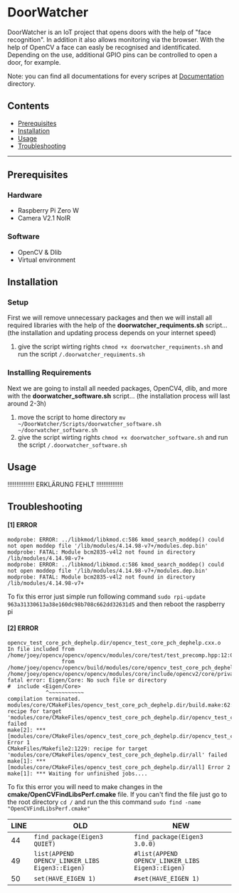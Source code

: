 # DoorWatcher
DoorWatcher is an IoT project that opens doors with the help of "face recognition". In addition it also allows monitoring via the browser. With the help of OpenCV a face can easly be recognised and identificated. Depending on the use, additional GPIO pins can be controlled to open a door, for example. 

Note: you can find all documentations for every scripes at [Documentation](/Documentation) directory.   

## Contents
* [Prerequisites](#Prerequisites)
* [Installation](#Installation)
* [Usage](#Usage)
* [Troubleshooting](#Troubleshooting)

***

## Prerequisites
### Hardware
- Raspberry Pi Zero W
- Camera V2.1 NoIR
### Software
- OpenCV & Dlib
- Virtual environment


## Installation
### Setup
First we will remove unnecessary packages and then we will install all required libraries with the help of the **doorwatcher_requiments.sh** script... (the installation and updating process depends on your internet speed)
  1. give the script wirting rights `chmod +x doorwatcher_requiments.sh` and run the script `/.doorwatcher_requiments.sh`
### Installing Requirements
Next we are going to install all needed packages, OpenCV4, dlib, and more with the **doorwatcher_software.sh** script... (the installation process will last around 2-3h)
  1. move the script to home directory `mv ~/DoorWatcher/Scripts/doorwatcher_software.sh ~/doorwatcher_software.sh`
  2. give the script wirting rights `chmod +x doorwatcher_software.sh` and run the script `/.doorwatcher_software.sh`

## Usage
!!!!!!!!!!!!!!!
ERKLÄRUNG FEHLT
!!!!!!!!!!!!!!!

## Troubleshooting
#### [1] ERROR
  ```
  modprobe: ERROR: ../libkmod/libkmod.c:586 kmod_search_moddep() could not open moddep file '/lib/modules/4.14.98-v7+/modules.dep.bin'
  modprobe: FATAL: Module bcm2835-v4l2 not found in directory /lib/modules/4.14.98-v7+
  modprobe: ERROR: ../libkmod/libkmod.c:586 kmod_search_moddep() could not open moddep file '/lib/modules/4.14.98-v7+/modules.dep.bin'
  modprobe: FATAL: Module bcm2835-v4l2 not found in directory /lib/modules/4.14.98-v7+
  ```
  To fix this error just simple run following command `sudo rpi-update 963a31330613a38e160dc98b708c662dd32631d5` and then reboot the     raspberry pi

#### [2] ERROR
  ```
  opencv_test_core_pch_dephelp.dir/opencv_test_core_pch_dephelp.cxx.o
  In file included from /home/joey/opencv/opencv/opencv/modules/core/test/test_precomp.hpp:12:0,
                   from /home/joey/opencv/opencv/build/modules/core/opencv_test_core_pch_dephelp.cxx:1:
  /home/joey/opencv/opencv/opencv/modules/core/include/opencv2/core/private.hpp:66:12: fatal error: Eigen/Core: No such file or directory
  #  include <Eigen/Core>
              ^~~~~~~~~~~~
  compilation terminated.
  modules/core/CMakeFiles/opencv_test_core_pch_dephelp.dir/build.make:62: recipe for target       'modules/core/CMakeFiles/opencv_test_core_pch_dephelp.dir/opencv_test_core_pch_dephelp.cxx.o' failed
  make[2]: *** [modules/core/CMakeFiles/opencv_test_core_pch_dephelp.dir/opencv_test_core_pch_dephelp.cxx.o] Error 1
  CMakeFiles/Makefile2:1229: recipe for target 'modules/core/CMakeFiles/opencv_test_core_pch_dephelp.dir/all' failed
  make[1]: *** [modules/core/CMakeFiles/opencv_test_core_pch_dephelp.dir/all] Error 2
  make[1]: *** Waiting for unfinished jobs....
  ```
  To fix this error you will need to make changes in the **cmake/OpenCVFindLibsPerf.cmake** file. If you can't find the file just go to the root directory `cd /` and run the this command `sudo find -name "OpenCVFindLibsPerf.cmake"`
  
  LINE | OLD | NEW 
  --- | --- | ---
  44 | `find_package(Eigen3 QUIET)` | `find_package(Eigen3 3.0.0)`
  49 |`list(APPEND OPENCV_LINKER_LIBS Eigen3::Eigen)`|`#list(APPEND OPENCV_LINKER_LIBS Eigen3::Eigen)`           
  50 |`set(HAVE_EIGEN 1)`| `#set(HAVE_EIGEN 1)`
  
